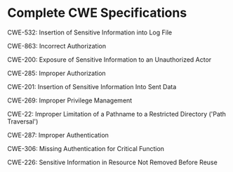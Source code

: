 

# Complete CWE Specifications

CWE-532: Insertion of Sensitive Information into Log File

CWE-863: Incorrect Authorization

CWE-200: Exposure of Sensitive Information to an Unauthorized Actor

CWE-285: Improper Authorization

CWE-201: Insertion of Sensitive Information Into Sent Data

CWE-269: Improper Privilege Management

CWE-22: Improper Limitation of a Pathname to a Restricted Directory ('Path Traversal')

CWE-287: Improper Authentication

CWE-306: Missing Authentication for Critical Function

CWE-226: Sensitive Information in Resource Not Removed Before Reuse